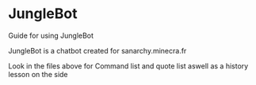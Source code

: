 # JungleBot
Guide for using JungleBot

JungleBot is a chatbot created for sanarchy.minecra.fr

Look in the files above for Command list and quote list aswell as a
history lesson on the side
